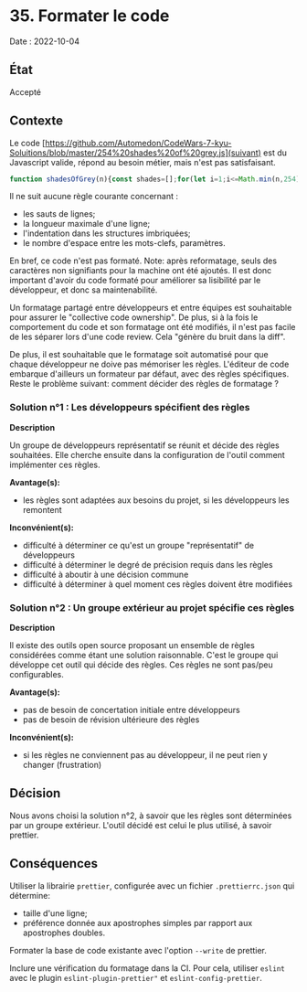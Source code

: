 # 35. Formater le code

Date : 2022-10-04

## État

Accepté

## Contexte

Le code [https://github.com/Automedon/CodeWars-7-kyu-Soluitions/blob/master/254%20shades%20of%20grey.js](suivant) est du Javascript valide, répond au besoin métier, mais n'est pas satisfaisant.

```js
function shadesOfGrey(n){const shades=[];for(let i=1;i<=Math.min(n,254);i++){const grey=('0'+i.toString(16)).slice(-2);shades.push('#'+grey+grey+grey);}return shades;}
```

Il ne suit aucune règle courante concernant :

- les sauts de lignes;
- la longueur maximale d'une ligne;
- l'indentation dans les structures imbriquées;
- le nombre d'espace entre les mots-clefs, paramètres.

En bref, ce code n'est pas formaté.
Note: après reformatage, seuls des caractères non signifiants pour la machine ont été ajoutés.
Il est donc important d'avoir du code formaté pour améliorer sa lisibilité par le développeur, et donc sa
maintenabilité.

Un formatage partagé entre développeurs et entre équipes est souhaitable pour assurer le "collective code ownership".
De plus, si à la fois le comportement du code et son formatage ont été modifiés, il n'est pas facile de les séparer lors
d'une code review.
Cela "génère du bruit dans la diff".

De plus, il est souhaitable que le formatage soit automatisé pour que chaque développeur ne doive pas mémoriser les
règles.
L'éditeur de code embarque d'ailleurs un formateur par défaut, avec des règles spécifiques.
Reste le problème suivant: comment décider des règles de formatage ?

### Solution n°1 : Les développeurs spécifient des règles

**Description**

Un groupe de développeurs représentatif se réunit et décide des règles souhaitées.
Elle cherche ensuite dans la configuration de l'outil comment implémenter ces règles.

**Avantage(s):**

- les règles sont adaptées aux besoins du projet, si les développeurs les remontent

**Inconvénient(s):**

- difficulté à déterminer ce qu'est un groupe "représentatif" de développeurs
- difficulté à déterminer le degré de précision requis dans les règles
- difficulté à aboutir à une décision commune
- difficulté à déterminer à quel moment ces règles doivent être modifiées

### Solution n°2 : Un groupe extérieur au projet spécifie ces règles

**Description**

Il existe des outils open source proposant un ensemble de règles considérées comme étant une solution raisonnable.
C'est le groupe qui développe cet outil qui décide des règles.
Ces règles ne sont pas/peu configurables.

**Avantage(s):**

- pas de besoin de concertation initiale entre développeurs
- pas de besoin de révision ultérieure des règles

**Inconvénient(s):**

- si les règles ne conviennent pas au développeur, il ne peut rien y changer (frustration)

## Décision

Nous avons choisi la solution n°2, à savoir que les règles sont déterminées par un groupe extérieur.
L'outil décidé est celui le plus utilisé, à savoir prettier.

## Conséquences

Utiliser la librairie `prettier`, configurée avec un fichier `.prettierrc.json` qui détermine:

- taille d'une ligne;
- préférence donnée aux apostrophes simples par rapport aux apostrophes doubles.

Formater la base de code existante avec l'option `--write` de prettier.

Inclure une vérification du formatage dans la CI.
Pour cela, utiliser `eslint` avec le plugin `eslint-plugin-prettier"` et `eslint-config-prettier`.

